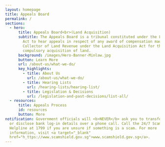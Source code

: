 ```yaml
---
layout: homepage
title: Appeals Board
permalink: /
sections:
  - hero:
      title: Appeals Board<br>(Land Acquisition)
      subtitle: The Appeals Board is a tribunal constituted under the Land Acquisition
        Act to hear appeals in respect of any award of compensation made by the
        Collector of Land Revenue under the Land Acquisition Act for the
        compulsory acquisition of land.
      background: /images/Hero-Banner-Minlaw.jpg
      button: Learn More
      url: /about-us/what-we-do/
      key_highlights:
        - title: About Us
          url: /about-us/what-we-do/
        - title: Hearing Lists
          url: /hearing-lists/hearing-list/
        - title: Legislation & Decisions
          url: /legislation-and-past-decisions/list-all/
  - resources:
      title: Appeals Process
      id: resources
      button: More
notification: Government officials will <b>NEVER</b> ask you to transfer money
  or disclose bank log-in details over a phone call. Call the 24/7 ScamShield
  Helpline at 1799 if you are unsure if something is a scam. For more
  information, visit <a target="_blank"
  href="h_ttps://www.scamshield.gov.sg">www.scamshield.gov.sg</a>.
---
```

